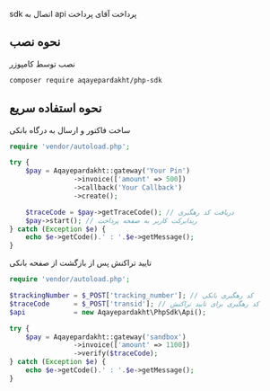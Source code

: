 sdk اتصال به api پرداخت آقای پرداخت

## نحوه نصب

نصب توسط کامپوزر

```bash
composer require aqayepardakht/php-sdk
```

##  نحوه استفاده سریع

ساخت فاکتور و ارسال به درگاه بانکی

```php
require 'vendor/autoload.php';

try {       
    $pay = Aqayepardakht::gateway('Your Pin')
                ->invoice(['amount' => 500])
                ->callback('Your Callback')
                ->create();

    $traceCode = $pay->getTraceCode(); // دریافت کد رهگیری
    $pay->start(); // ریدایرکت کاربر به صفحه پرداخت
} catch (Exception $e) { 
    echo $e->getCode().' : '.$e->getMessage();
}
```
تایید تراکنش پس از بازگشت از صفحه بانکی

```php
require 'vendor/autoload.php';

$trackingNumber = $_POST['tracking_number']; // کد رهگیری بانکی
$traceCode      = $_POST['transid']; // کد رهگیری برای تایید تراکنش
$api            = new Aqayepardakht\PhpSdk\Api();

try {
    $pay = Aqayepardakht::gateway('sandbox')
                ->invoice(['amount' => 1100])
                ->verify($traceCode);
} catch (Exception $e) { 
    echo $e->getCode().' : '.$e->getMessage();
}
```
